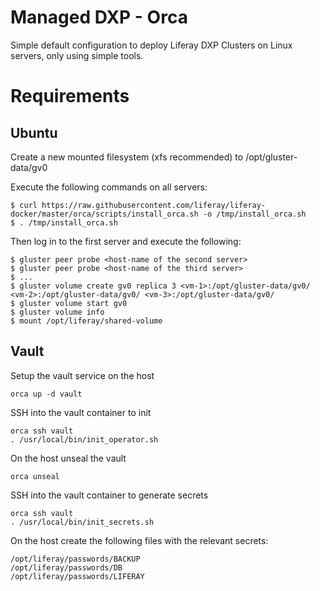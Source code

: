 # Managed DXP - Orca

Simple default configuration to deploy Liferay DXP Clusters on Linux servers, only using simple tools.

# Requirements

## Ubuntu

Create a new mounted filesystem (xfs recommended) to /opt/gluster-data/gv0

Execute the following commands on all servers:

    $ curl https://raw.githubusercontent.com/liferay/liferay-docker/master/orca/scripts/install_orca.sh -o /tmp/install_orca.sh
    $ . /tmp/install_orca.sh

Then log in to the first server and execute the following:

    $ gluster peer probe <host-name of the second server>
    $ gluster peer probe <host-name of the third server>
    $ ...
    $ gluster volume create gv0 replica 3 <vm-1>:/opt/gluster-data/gv0/ <vm-2>:/opt/gluster-data/gv0/ <vm-3>:/opt/gluster-data/gv0/
    $ gluster volume start gv0
    $ gluster volume info
    $ mount /opt/liferay/shared-volume

## Vault

Setup the vault service on the host

	orca up -d vault

SSH into the vault container to init

	orca ssh vault
	. /usr/local/bin/init_operator.sh

On the host unseal the vault

	orca unseal

SSH into the vault container to generate secrets

	orca ssh vault
	. /usr/local/bin/init_secrets.sh

On the host create the following files with the relevant secrets:

	/opt/liferay/passwords/BACKUP
	/opt/liferay/passwords/DB
	/opt/liferay/passwords/LIFERAY